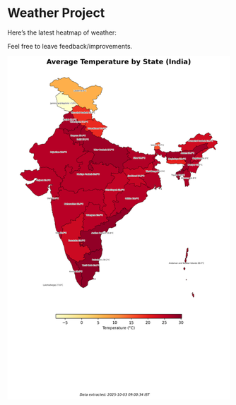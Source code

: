# Weather Project

Here’s the latest heatmap of weather:

Feel free to leave feedback/improvements.

![India Heatmap](docs/assets/india_heatmap.png?v=DF435C)
